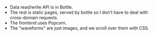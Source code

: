 * Data read/write API is in Bottle.
* The rest is static pages, served by bottle so I don't have to deal with
    cross-domain requests.
* The frontend uses Popcorn.
* The "waveforms" are just images, and we scroll over them with CSS.
